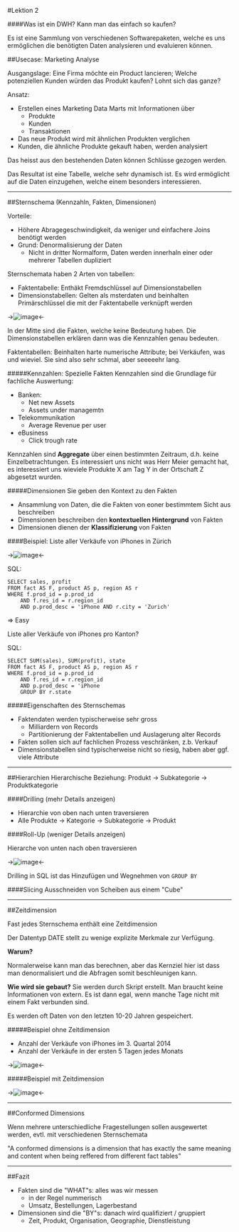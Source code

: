 #Lektion 2

####Was ist ein DWH? Kann man das einfach so kaufen?

Es ist eine Sammlung von verschiedenen Softwarepaketen, welche es uns ermöglichen die benötigten  Daten analysieren und evaluieren können.

##Usecase: Marketing Analyse

Ausgangslage: Eine Firma möchte ein Product lancieren; Welche potenziellen Kunden würden das Produkt kaufen? Lohnt sich das ganze?

Ansatz:

* Erstellen eines Marketing Data Marts mit Informationen über
	* Produkte
	* Kunden
	* Transaktionen
* Das neue Produkt wird mit ähnlichen Produkten verglichen
* Kunden, die ähnliche Produkte gekauft haben, werden analysiert

Das heisst aus den bestehenden Daten können Schlüsse gezogen werden.

Das Resultat ist eine Tabelle, welche sehr dynamisch ist. Es wird ermöglicht auf die Daten einzugehen, welche einem besonders interessieren.

---

##Sternschema (Kennzahln, Fakten, Dimensionen)

Vorteile:

* Höhere Abragegeschwindigkeit, da weniger und einfachere Joins benötigt werden
* Grund: Denormalisierung der Daten
	* Nicht in dritter Normalform, Daten werden innerhaln einer oder mehrerer Tabellen dupliziert
	
Sternschemata haben 2 Arten von tabellen:

* Faktentabelle: Enthäkt Fremdschlüssel auf Dimensionstabellen
* Dimensionstabellen: Gelten als msterdaten und beinhalten Primärschlüssel die mit der Faktentabelle verknüpft werden

->![image](img/star.png)<-

	 
In der Mitte sind die Fakten, welche keine Bedeutung haben. Die Dimensionstabellen erklären dann was die Kennzahlen genau bedeuten.

Faktentabellen:
Beinhalten harte numerische Attribute; bei Verkäufen, was und wieviel. Sie sind also sehr schmal, aber seeeeehr lang.

#####Kennzahlen: Spezielle Fakten
Kennzahlen sind die Grundlage für fachliche Auswertung:

* Banken:
	* Net new Assets
	* Assets under managemtn
* Telekommunikation
	* Average Revenue per user
* eBusiness
	* Click trough rate

Kennzahlen sind **Aggregate** über einen bestimmten Zeitraum, d.h. keine Einzelbetrachtungen.
Es interessiert uns nicht was Herr Meier gemacht hat, es interessiert uns wieviele Produkte X am Tag Y in der Ortschaft Z abgesetzt wurden.

#####Dimensionen
Sie geben den Kontext zu den Fakten

* Ansammlung von Daten, die die Fakten von eoner bestimmtem Sicht aus beschreiben
* Dimensionen beschreiben den **kontextuellen Hintergrund** von Fakten
* Dimensionen dienen der **Klassifizierung** von Fakten


####Beispiel:
Liste aller Verkäufe von iPhones in Zürich

->![image](img/iphone_example.png)<-

SQL: 

	SELECT sales, profit
	FROM fact AS F, product AS p, region AS r
	WHERE f.prod_id = p.prod_id
		AND f.res_id = r.region_id
		AND p.prod_desc = 'iPhone AND r.city = 'Zurich'
		
=> Easy

Liste aller Verkäufe von iPhones pro Kanton?

SQL:

	SELECT SUM(sales), SUM(profit), state
	FROM fact AS F, product AS p, region AS r
	WHERE f.prod_id = p.prod_id
		AND f.res_id = r.region_id
		AND p.prod_desc = 'iPhone
		GROUP BY r.state
		

#####Eigenschaften des Sternschemas
* Faktendaten werden typischerweise sehr gross
	* Milliardern von Records
	* Partitionierung der Faktentabellen und Auslagerung alter Records
* Fakten sollen sich auf fachlichen Prozess veschränken, z.b. Verkauf
* Dimensionstabellen sind typischerweise nicht so riesig, haben aber ggf. viele Attribute

---



##Hierarchien
Hierarchische Beziehung: Produkt -> Subkategorie -> Produktkategorie

####Drilling (mehr Details anzeigen)

* Hierarchie von oben nach unten traversieren
* Alle Produkte -> Kategorie -> Subkategorie -> Produkt

####Roll-Up (weniger Details anzeigen)

Hierarche von unten nach oben traversieren

->![image](img/drilling_roll_up.png)<-	

Drilling in SQL ist das Hinzufügen und Wegnehmen von ```GROUP BY```


####Slicing
Ausschneiden von Scheiben aus einem "Cube"

---

##Zeitdimension

Fast jedes Sternschema enthält eine Zeitdimension

Der Datentyp DATE stellt zu wenige explizite Merkmale zur Verfügung.

**Warum?**

Normalerweise kann man das berechnen, aber das Kernziel hier ist dass man denormalisiert und die Abfragen somit beschleunigen kann.

**Wie wird sie gebaut?**
Sie werden durch Skript erstellt. Man braucht keine Informationen von extern. Es ist dann egal, wenn manche Tage nicht mit einem Fakt verbunden sind.

Es werden oft Daten von den letzten 10-20 Jahren gespeichert.

#####Beispiel ohne Zeitdimension

* Anzahl der Verkäufe von iPhones im 3. Quartal 2014* Anzahl der Verkäufe in der ersten 5 Tagen jedes Monats

->![image](img/iphone_example2.png)<-

#####Beispiel mit Zeitdimension

->![image](img/iphone_example3.png)<-

---

##Conformed Dimensions

Wenn mehrere unterschiedliche Fragestellungen sollen ausgewertet werden, evtl. mit verschiedenen Sternschemata

"A conformed dimensions is a dimension that has exactly the same meaning and content when being reffered from different fact tables"

---

##Fazit

* Fakten sind die "WHAT"s: alles was wir messen
	* in der Regel nummerisch
	* Umsatz, Bestellungen, Lagerbestand
* Dimensionen sind die "BY"s: danach wird qualifiziert / gruppiert
	* Zeit, Produkt, Organisation, Geographie, Dienstleistung